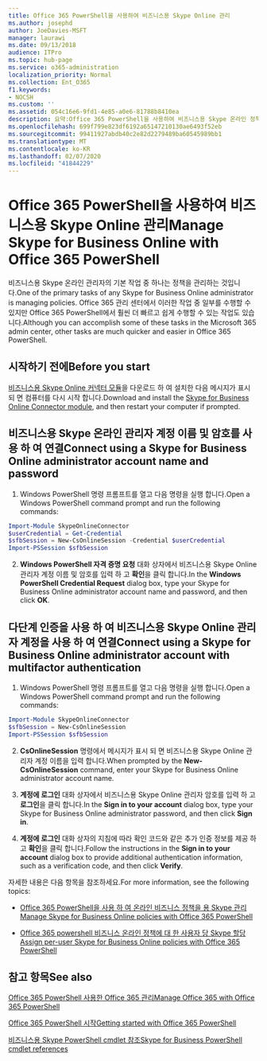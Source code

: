 ```yaml
---
title: Office 365 PowerShell을 사용하여 비즈니스용 Skype Online 관리
ms.author: josephd
author: JoeDavies-MSFT
manager: laurawi
ms.date: 09/13/2018
audience: ITPro
ms.topic: hub-page
ms.service: o365-administration
localization_priority: Normal
ms.collection: Ent_O365
f1.keywords:
- NOCSH
ms.custom: ''
ms.assetid: 054c16e6-9fd1-4e85-a0e6-81788b8410ea
description: 요약:Office 365 PowerShell을 사용하여 비즈니스용 Skype 온라인 정책, 사용자 단위 정책 및 모임 설정을 관리합니다.
ms.openlocfilehash: 699f799e823df6192a65147210130ae6493f52eb
ms.sourcegitcommit: 99411927abdb40c2e82d2279489ba60545989bb1
ms.translationtype: MT
ms.contentlocale: ko-KR
ms.lasthandoff: 02/07/2020
ms.locfileid: "41844229"
---
```

# <a name="manage-skype-for-business-online-with-office-365-powershell"></a><span data-ttu-id="d8acd-103">Office 365 PowerShell을 사용하여 비즈니스용 Skype Online 관리</span><span class="sxs-lookup"><span data-stu-id="d8acd-103">Manage Skype for Business Online with Office 365 PowerShell</span></span>

<span data-ttu-id="d8acd-104">비즈니스용 Skype 온라인 관리자의 기본 작업 중 하나는 정책을 관리하는 것입니다.</span><span class="sxs-lookup"><span data-stu-id="d8acd-104">One of the primary tasks of any Skype for Business Online administrator is managing policies.</span></span> <span data-ttu-id="d8acd-105">Office 365 관리 센터에서 이러한 작업 중 일부를 수행할 수 있지만 Office 365 PowerShell에서 훨씬 더 빠르고 쉽게 수행할 수 있는 작업도 있습니다.</span><span class="sxs-lookup"><span data-stu-id="d8acd-105">Although you can accomplish some of these tasks in the Microsoft 365 admin center, other tasks are much quicker and easier in Office 365 PowerShell.</span></span> 

## <a name="before-you-start"></a><span data-ttu-id="d8acd-106">시작하기 전에</span><span class="sxs-lookup"><span data-stu-id="d8acd-106">Before you start</span></span>

<span data-ttu-id="d8acd-107">[비즈니스용 Skype Online 커넥터 모듈](https://www.microsoft.com/download/details.aspx?id=39366)을 다운로드 하 여 설치한 다음 메시지가 표시 되 면 컴퓨터를 다시 시작 합니다.</span><span class="sxs-lookup"><span data-stu-id="d8acd-107">Download and install the [Skype for Business Online Connector module](https://www.microsoft.com/download/details.aspx?id=39366), and then restart your computer if prompted.</span></span>


## <a name="connect-using-a-skype-for-business-online-administrator-account-name-and-password"></a><span data-ttu-id="d8acd-108">비즈니스용 Skype 온라인 관리자 계정 이름 및 암호를 사용 하 여 연결</span><span class="sxs-lookup"><span data-stu-id="d8acd-108">Connect using a Skype for Business Online administrator account name and password</span></span>

1. <span data-ttu-id="d8acd-109">Windows PowerShell 명령 프롬프트를 열고 다음 명령을 실행 합니다.</span><span class="sxs-lookup"><span data-stu-id="d8acd-109">Open a Windows PowerShell command prompt and run the following commands:</span></span> 
    
  ```powershell
  Import-Module SkypeOnlineConnector
  $userCredential = Get-Credential
  $sfbSession = New-CsOnlineSession -Credential $userCredential
  Import-PSSession $sfbSession
  ```

2. <span data-ttu-id="d8acd-110">**Windows PowerShell 자격 증명 요청** 대화 상자에서 비즈니스용 Skype Online 관리자 계정 이름 및 암호를 입력 하 고 **확인**을 클릭 합니다.</span><span class="sxs-lookup"><span data-stu-id="d8acd-110">In the **Windows PowerShell Credential Request** dialog box, type your Skype for Business Online administrator account name and password, and then click **OK**.</span></span>


## <a name="connect-using-a-skype-for-business-online-administrator-account-with-multifactor-authentication"></a><span data-ttu-id="d8acd-111">다단계 인증을 사용 하 여 비즈니스용 Skype Online 관리자 계정을 사용 하 여 연결</span><span class="sxs-lookup"><span data-stu-id="d8acd-111">Connect using a Skype for Business Online administrator account with multifactor authentication</span></span>

1. <span data-ttu-id="d8acd-112">Windows PowerShell 명령 프롬프트를 열고 다음 명령을 실행 합니다.</span><span class="sxs-lookup"><span data-stu-id="d8acd-112">Open a Windows PowerShell command prompt and run the following commands:</span></span>

  ```powershell
  Import-Module SkypeOnlineConnector
  $sfbSession = New-CsOnlineSession
  Import-PSSession $sfbSession
  ```

2. <span data-ttu-id="d8acd-113">**CsOnlineSession** 명령에서 메시지가 표시 되 면 비즈니스용 Skype Online 관리자 계정 이름을 입력 합니다.</span><span class="sxs-lookup"><span data-stu-id="d8acd-113">When prompted by the **New-CsOnlineSession** command, enter your Skype for Business Online administrator account name.</span></span>

3. <span data-ttu-id="d8acd-114">**계정에 로그인** 대화 상자에서 비즈니스용 Skype Online 관리자 암호를 입력 하 고 **로그인**을 클릭 합니다.</span><span class="sxs-lookup"><span data-stu-id="d8acd-114">In the **Sign in to your account** dialog box, type your Skype for Business Online administrator password, and then click **Sign in**.</span></span>

4. <span data-ttu-id="d8acd-115">**계정에 로그인** 대화 상자의 지침에 따라 확인 코드와 같은 추가 인증 정보를 제공 하 고 **확인**을 클릭 합니다.</span><span class="sxs-lookup"><span data-stu-id="d8acd-115">Follow the instructions in the **Sign in to your account** dialog box to provide additional authentication information, such as a verification code, and then click **Verify**.</span></span>

<span data-ttu-id="d8acd-116">자세한 내용은 다음 항목을 참조하세요.</span><span class="sxs-lookup"><span data-stu-id="d8acd-116">For more information, see the following topics:</span></span>
  
- [<span data-ttu-id="d8acd-117">Office 365 PowerShell을 사용 하 여 온라인 비즈니스 정책을 용 Skype 관리</span><span class="sxs-lookup"><span data-stu-id="d8acd-117">Manage Skype for Business Online policies with Office 365 PowerShell</span></span>](manage-skype-for-business-online-policies-with-office-365-powershell.md)
    
- [<span data-ttu-id="d8acd-118">Office 365 powershell 비즈니스 온라인 정책에 대 한 사용자 당 Skype 할당</span><span class="sxs-lookup"><span data-stu-id="d8acd-118">Assign per-user Skype for Business Online policies with Office 365 PowerShell</span></span>](assign-per-user-skype-for-business-online-policies-with-office-365-powershell.md)
    
## <a name="see-also"></a><span data-ttu-id="d8acd-119">참고 항목</span><span class="sxs-lookup"><span data-stu-id="d8acd-119">See also</span></span>

[<span data-ttu-id="d8acd-120">Office 365 PowerShell 사용한 Office 365 관리</span><span class="sxs-lookup"><span data-stu-id="d8acd-120">Manage Office 365 with Office 365 PowerShell</span></span>](manage-office-365-with-office-365-powershell.md)
  
[<span data-ttu-id="d8acd-121">Office 365 PowerShell 시작</span><span class="sxs-lookup"><span data-stu-id="d8acd-121">Getting started with Office 365 PowerShell</span></span>](getting-started-with-office-365-powershell.md)

[<span data-ttu-id="d8acd-122">비즈니스용 Skype PowerShell cmdlet 참조</span><span class="sxs-lookup"><span data-stu-id="d8acd-122">Skype for Business PowerShell cmdlet references</span></span>](https://docs.microsoft.com/powershell/module/skype/?view=skype-ps)

